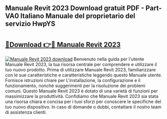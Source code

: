 ## Manuale Revit 2023 Download gratuit PDF - Part-VA0 Italiano Manuale del proprietario del servizio HwpYS

# <h2><a href="http://dfejrb.blite.top/?on=Manuale+Revit+2023">🔗Download 👉🔴 Manuale Revit 2023</a></h2>

[![Manuale Revit 2023 download](https://i.imgur.com/lujVjoI.png)](http://dfejrb.blite.top/?on=Manuale+Revit+2023)
Benvenuto nella guida per l'utente Manuale Revit 2023, la tua risorsa centrale per comprendere e utilizzare il tuo nuovo prodotto. Prima di utilizzare Manuale Revit 2023, familiarizzare con le sue caratteristiche e caratteristiche leggendo questo Manuale utente. Fornisce istruzioni chiare per L'installazione, la configurazione e il funzionamento, nonché suggerimenti per la risoluzione dei problemi comuni. Questo Manuale Revit 2023 è dotato di una varietà di funzioni per massimizzare la produttività. Confidiamo che Manuale Revit 2023 sia stata una risorsa chiara e concisa per i tuoi sforzi per conoscere le specifiche del tuo nuovo dispositivo. In caso di domande o dubbi, contattare il nostro team di assistenza clienti.
